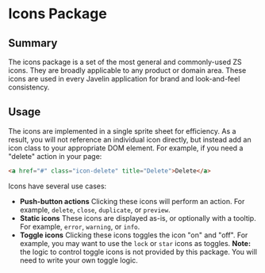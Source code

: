 Icons Package
=============

Summary
-------
The icons package is a set of the most general and commonly-used ZS icons.  They are broadly applicable to any product or domain area.  These icons are used in every Javelin application for brand and look-and-feel consistency.

Usage
-----
The icons are implemented in a single sprite sheet for efficiency.  As a result, you will not reference an individual icon directly, but instead add an icon class to your appropriate DOM element.  For example, if you need a "delete" action in your page:
```html
<a href="#" class="icon-delete" title="Delete">Delete</a>
```

Icons have several use cases:
* **Push-button actions**
    Clicking these icons will perform an action.  For example, ``delete``, ``close``, ``duplicate``, or ``preview``.
* **Static icons**
    These icons are displayed as-is, or optionally with a tooltip.  For example, ``error``, ``warning``, or ``info``.
* **Toggle icons**
    Clicking these icons toggles the icon "on" and "off".  For example, you may want to use the ``lock`` or ``star`` icons as toggles.
    **Note:** the logic to control toggle icons is not provided by this package.  You will need to write your own toggle logic.
